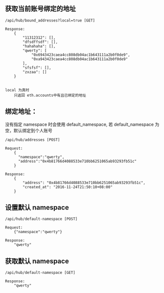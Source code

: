 ## 获取当前账号绑定的地址

```
/api/hub/bound_addresses?local=true [GET]

Response:
    {
        "11312312": [], 
        "dfsdffsdf": [], 
        "hahahaha": [], 
        "qwerty": [
            "0x6943423caea4cc808db04ac1b643111a2b0f0de9", 
            "0xa943423caea4cc808db04ac1b643111a2b0f0de9"
        ], 
        "sfsfsf": [], 
        "zxzaa": []
    }


local 为真时
    只返回 eth.accounts中有且已绑定的地址
```

## 绑定地址：

没有指定 namespace 时会使用 default_namespace,
若 default_namespace 为空，默认绑定到个人账号

```
/api/hub/addresses [POST]

Request:
    {
      "namespace":"qwerty",
      "address":"0x4b81766d4088533e710bb6251065ab93293fb51c"
    }

Response:
    {
        "address": "0x4b81766d4088533e710bb6251065ab93293fb51c",
        "created_at": "2016-11-24T21:50:10+08:00"
    }
```

## 设置默认 namespace

```
/api/hub/default-namespace [POST]

Request:
    {"namespace":"qwerty"}
    
Response:
    "qwerty"
```

## 获取默认 namespace

```
/api/hub/default-namespace [GET]

Response:
    "qwerty"
```